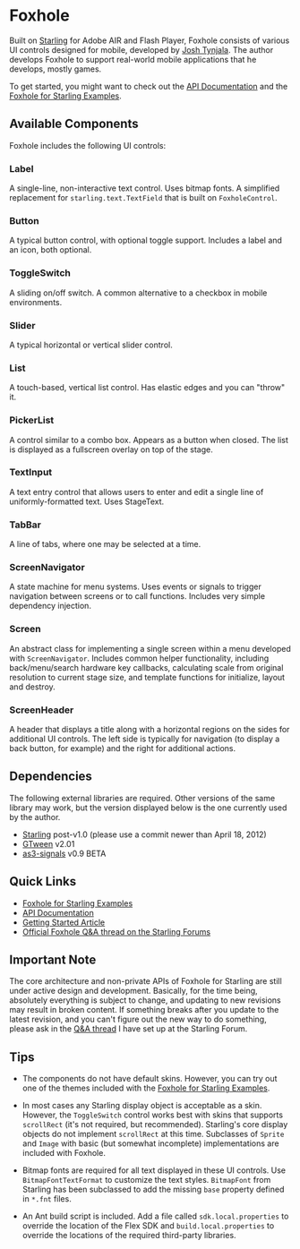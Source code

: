 # Foxhole

Built on [Starling](http://gamua.com/starling/) for Adobe AIR and Flash Player, Foxhole consists of various UI controls designed for mobile, developed by [Josh Tynjala](http://twitter.com/joshtynjala). The author develops Foxhole to support real-world mobile applications that he develops, mostly games.

To get started, you might want to check out the [API Documentation](http://www.flashtoolbox.com/foxhole-starling/documentation/) and the [Foxhole for Starling Examples](https://github.com/joshtynjala/foxhole-starling-examples).

## Available Components

Foxhole includes the following UI controls:

### Label
A single-line, non-interactive text control. Uses bitmap fonts. A simplified replacement for `starling.text.TextField` that is built on `FoxholeControl`.

### Button
A typical button control, with optional toggle support. Includes a label and an icon, both optional.

### ToggleSwitch
A sliding on/off switch. A common alternative to a checkbox in mobile environments.

### Slider
A typical horizontal or vertical slider control.

### List
A touch-based, vertical list control. Has elastic edges and you can "throw" it.

### PickerList
A control similar to a combo box. Appears as a button when closed. The list is displayed as a fullscreen overlay on top of the stage.

### TextInput
A text entry control that allows users to enter and edit a single line of uniformly-formatted text. Uses StageText.

### TabBar
A line of tabs, where one may be selected at a time.

### ScreenNavigator
A state machine for menu systems. Uses events or signals to trigger navigation between screens or to call functions. Includes very simple dependency injection.

### Screen
An abstract class for implementing a single screen within a menu developed with `ScreenNavigator`. Includes common helper functionality, including back/menu/search hardware key callbacks, calculating scale from original resolution to current stage size, and template functions for initialize, layout and destroy.

### ScreenHeader
A header that displays a title along with a horizontal regions on the sides for additional UI controls. The left side is typically for navigation (to display a back button, for example) and the right for additional actions.

## Dependencies

The following external libraries are required. Other versions of the same library may work, but the version displayed below is the one currently used by the author.

* [Starling](http://gamua.com/starling/) post-v1.0 (please use a commit newer than April 18, 2012)
* [GTween](http://gskinner.com/libraries/gtween/) v2.01
* [as3-signals](https://github.com/robertpenner/as3-signals) v0.9 BETA

## Quick Links

* [Foxhole for Starling Examples](https://github.com/joshtynjala/foxhole-starling-examples)
* [API Documentation](http://www.flashtoolbox.com/foxhole-starling/documentation/)
* [Getting Started Article](https://github.com/joshtynjala/foxhole-starling/wiki/Getting-Started)
* [Official Foxhole Q&A thread on the Starling Forums](http://forum.starling-framework.org/topic/official-foxhole-components-qa)

## Important Note

The core architecture and non-private APIs of Foxhole for Starling are still under active design and development. Basically, for the time being, absolutely everything is subject to change, and updating to new revisions may result in broken content. If something breaks after you update to the latest revision, and you can't figure out the new way to do something, please ask in the [Q&A thread](http://forum.starling-framework.org/topic/official-foxhole-components-qa) I have set up at the Starling Forum.

## Tips

* The components do not have default skins. However, you can try out one of the themes included with the [Foxhole for Starling Examples](https://github.com/joshtynjala/foxhole-starling-examples).

* In most cases any Starling display object is acceptable as a skin. However, the `ToggleSwitch` control works best with skins that supports `scrollRect` (it's not required, but recommended). Starling's core display objects do not implement `scrollRect` at this time. Subclasses of `Sprite` and `Image` with basic (but somewhat incomplete) implementations are included with Foxhole.

* Bitmap fonts are required for all text displayed in these UI controls. Use `BitmapFontTextFormat` to customize the text styles. `BitmapFont` from Starling has been subclassed to add the missing `base` property defined in `*.fnt` files.

* An Ant build script is included. Add a file called `sdk.local.properties` to override the location of the Flex SDK and `build.local.properties` to override the locations of the required third-party libraries.